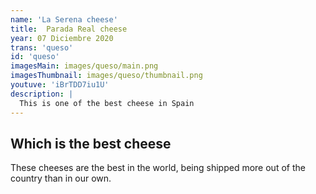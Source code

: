 ```yaml
---
name: 'La Serena cheese'
title:  Parada Real cheese
year: 07 Diciembre 2020
trans: 'queso'
id: 'queso'
imagesMain: images/queso/main.png
imagesThumbnail: images/queso/thumbnail.png
youtuve: 'iBrTDD7iu1U'
description: |
  This is one of the best cheese in Spain
---
```

## Which is the best cheese


These cheeses are the best in the world, being shipped more out of the country than in our own.